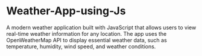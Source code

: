 # Weather-App-using-Js
A modern weather application built with JavaScript that allows users to view real-time weather information for any location. The app uses the OpenWeatherMap API to display essential weather data, such as temperature, humidity, wind speed, and weather conditions.
